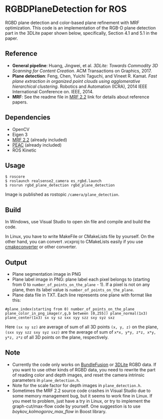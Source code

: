 # RGBDPlaneDetection for ROS
RGBD plane detection and color-based plane refinement with MRF optimization. This code is an implementation of the RGB-D plane detection part in the 3DLite paper shown below, specifically, Section 4.1 and 5.1 in the paper.

## Reference
- **General pipeline**: Huang, Jingwei, et al. *3DLite: Towards Commodity 3D Scanning for Content Creation*. ACM Transactions on Graphics, 2017.
- **Plane detection**: Feng, Chen, Yuichi Taguchi, and Vineet R. Kamat. *Fast plane extraction in organized point clouds using agglomerative hierarchical clustering*. Robotics and Automation (ICRA), 2014 IEEE International Conference on. IEEE, 2014.
- **MRF**: See the readme file in [MRF 2.2](http://vision.middlebury.edu/MRF/code/) link for details about reference papers.

## Dependencies
- OpenCV
- Eigen 3
- [MRF 2.2](http://vision.middlebury.edu/MRF/code/) (already included)
- [PEAC](http://www-personal.umich.edu/~cforrest/research.html) (already included)
- ROS Kinetic

## Usage
```
$ roscore
$ roslaunch realsense2_camera es_rgbd.launch
$ rosrun rgbd_plane_detection rgbd_plane_detection
```
Image is published as rostopic `/camera/plane_detection`.

## Build
In Windows, use Visual Studio to open sln file and compile and build the code.

In Linux, you have to write MakeFile or CMakeLists file by yourself.
On the other hand, you can convert .vcxproj to CMakeLists easily if you use [cmakeconverter](https://github.com/algorys/cmakeconverter) or other converter.

## Output
- Plane segmentation image in PNG
- Plane label image in PNG: plane label each pixel belongs to (starting from 0 to `number_of_points_on_the_plane` - 1). If a pixel is not on any plane, then its label value is `number_of_points_on_the_plane`.
- Plane data file in TXT. Each line represents one plane with format like this:
```
#plane_index(starting from 0) number_of_points_on_the_plane plane_color_in_png_image(r,g,b between [0,255]) plane_normal(1x3) plane_center(1x3) sx sy sz sxx syy szz sxy syz sxz
```
Here `(sx sy sz)` are average of sum of all 3D points `(x, y, z)` on the plane, `(sxx syy szz sxy syz sxz)` are the average of sum of `x*x, y*y, z*z, x*y, y*z, z*z` of all 3D points on the plane, respectively.

## Note
- Currently the code only works on [BundleFusion](http://graphics.stanford.edu/projects/bundlefusion/) or [3DLite](http://graphics.stanford.edu/projects/3dlite/) RGBD data. If you want to use other kinds of RGBD data, you need to rewrite the part of reading color and depth images, and reset the camera intrinsic parameters in `plane_detection.h`.
- Note for the scale factor for depth images in `plane_detection.h`.
- Sometimes the MRF 2.2 source code crashes in Visual Studio due to some memory management bug, but it seems to work fine in Linux. If you meet to problem, just have a try in Linux, or try to implement the graph-cut/max-flow code by yourself. One suggestion is to use *boykov_kolmogorov_max_flow* in Boost library. 
